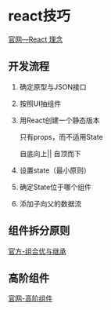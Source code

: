 # react技巧

[官网—React 理念](https://react.docschina.org/docs/thinking-in-react.html)

## 开发流程

1. 确定原型与JSON接口

2. 按照UI抽组件

3. 用React创建一个静态版本

   只有props，而不适用State

   自底向上|| 自顶而下

4. 设置state（最小原则）
5. 确定State位于哪个组件
6. 添加子向父的数据流



## 组件拆分原则

[官方-组合优与继承](https://react.docschina.org/docs/composition-vs-inheritance.html)





## 高阶组件

[官网-高阶组件](https://react.docschina.org/docs/higher-order-components.html)